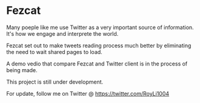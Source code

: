 Fezcat
======

Many poeple like me use Twitter as a very important source of information. It's how we engage and interprete the world.

Fezcat set out to make tweets reading process much better by eliminating the need to wait shared pages to load.

A demo vedio that compare Fezcat and Twitter client is in the process of being made.

This project is still under development.

For update, follow me on Twitter @ https://twitter.com/RoyLi1004
